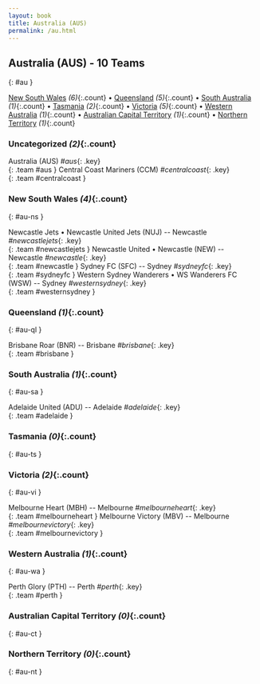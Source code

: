 ```yaml
---
layout: book
title: Australia (AUS)
permalink: /au.html
---
```


## Australia (AUS) - 10 Teams
{: #au }






[New South Wales](#au-ns) _(6)_{:.count} • [Queensland](#au-ql) _(5)_{:.count} • [South Australia](#au-sa) _(1)_{:.count} • [Tasmania](#au-ts) _(2)_{:.count} • [Victoria](#au-vi) _(5)_{:.count} • [Western Australia](#au-wa) _(1)_{:.count} • [Australian Capital Territory](#au-ct) _(1)_{:.count} • [Northern Territory](#au-nt) _(1)_{:.count}


### Uncategorized _(2)_{:.count}

Australia  (AUS)  _#aus_{: .key} <br>
{: .team #aus }
Central Coast Mariners  (CCM)  _#centralcoast_{: .key} <br>
{: .team #centralcoast }



### New South Wales _(4)_{:.count}
{: #au-ns }





<div class='columns3' markdown='1'>

Newcastle Jets • Newcastle United Jets  (NUJ)  -- Newcastle _#newcastlejets_{: .key} <br>
{: .team #newcastlejets }
Newcastle United • Newcastle  (NEW)  -- Newcastle _#newcastle_{: .key} <br>
{: .team #newcastle }
Sydney FC  (SFC)  -- Sydney _#sydneyfc_{: .key} <br>
{: .team #sydneyfc }
Western Sydney Wanderers • WS Wanderers FC  (WSW)  -- Sydney _#westernsydney_{: .key} <br>
{: .team #westernsydney }

</div>



### Queensland _(1)_{:.count}
{: #au-ql }





<div class='columns3' markdown='1'>

Brisbane Roar  (BNR)  -- Brisbane _#brisbane_{: .key} <br>
{: .team #brisbane }

</div>



### South Australia _(1)_{:.count}
{: #au-sa }





<div class='columns3' markdown='1'>

Adelaide United  (ADU)  -- Adelaide _#adelaide_{: .key} <br>
{: .team #adelaide }

</div>



### Tasmania _(0)_{:.count}
{: #au-ts }





<div class='columns3' markdown='1'>


</div>



### Victoria _(2)_{:.count}
{: #au-vi }





<div class='columns3' markdown='1'>

Melbourne Heart  (MBH)  -- Melbourne _#melbourneheart_{: .key} <br>
{: .team #melbourneheart }
Melbourne Victory  (MBV)  -- Melbourne _#melbournevictory_{: .key} <br>
{: .team #melbournevictory }

</div>



### Western Australia _(1)_{:.count}
{: #au-wa }





<div class='columns3' markdown='1'>

Perth Glory  (PTH)  -- Perth _#perth_{: .key} <br>
{: .team #perth }

</div>



### Australian Capital Territory _(0)_{:.count}
{: #au-ct }





<div class='columns3' markdown='1'>


</div>



### Northern Territory _(0)_{:.count}
{: #au-nt }





<div class='columns3' markdown='1'>


</div>


 
